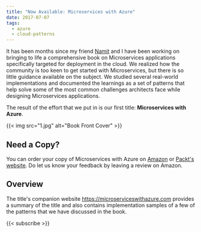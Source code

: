 ```yaml
---
title: "Now Available: Microservices with Azure"
date: 2017-07-07
tags:
  - azure
  - cloud-patterns
---
```

It has been months since my friend [Namit](http://namit.me) and I have been working on bringing to life a comprehensive book on Microservices applications specifically targeted for deployment in the cloud. We realized how the community is too keen to get started with Microservices, but there is so little guidance available on the subject. We studied several real-world implementations and documented the learnings as a set of patterns that help solve some of the most common challenges architects face while designing Microservices applications.

The result of the effort that we put in is our first title: **Microservices with Azure**.

{{< img src="1.jpg" alt="Book Front Cover" >}}

## Need a Copy?

You can order your copy of Microservices with Azure on [Amazon](amazon.com/dp/1787121143) or [Packt's website](https://www.packtpub.com/virtualization-and-cloud/microservices-azure). Do let us know your feedback by leaving a review on Amazon.

## Overview

The title's companion website https://microserviceswithazure.com provides a summary of the title and also contains implementation samples of a few of the patterns that we have discussed in the book.

{{< subscribe >}}
